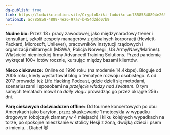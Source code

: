 ```yaml
---
dg-publish: true
link: https://ludwikc.notion.site/CryptoDziki-ludwikc-ac78585848894e2697a7b454d2dd07b9
notionID: ac785858-4889-4e26-97a7-b454d2dd07b9
---
```

**Nudne bio:** 
Przez 18+ pracy zawodowej, jako międzynarodowy trener i konsultant, szkolił zespoły managerów z globalnych korporacji (Hewlett-Packard, Microsoft, Unilever), pracowników instytucji rządowych i organizacji militarnych (MSWiA, Policja Norwegii, US Army/Navy/Marines). Właściciel niemieckiej firmy Advanced Training Solutions. Przed pandemią wykręcał 100+ lotów rocznie, kursując między bazami klientów.

**Nieco ciekawsze:** 
Online od 1996 roku (na modemie 14.4kbps). 
Bloguje od 2005 roku, kiedy wystartował blog o tematyce rozwoju osobistego. 
A od 2017 prowadzi też [Life Hacking Podcast](https://lifehackingpodcast.pl/), gdzie dzieli się metodami, scenariuszami i sposobami na _przejęcie władzy nad światem_. 
O tym samych tematach mówił na *daily vlogu* prowadząc go przez okrągłe 256+ dni. 

**Parę ciekawych doświadczeń offline:** 
Dd tournee koncertowych po obu Amerykach jako baryton, 
przez skaskowanie 1 motocykla w wypadku drogowym (obojczyk złamany w 4 miejsach) i kilku kolejnych wypadkach na torze,
po spokojne mieszkanie w stolicy Hesji z żoną, dwójką dzieci i psem o imieniu... Diabeł 😈


